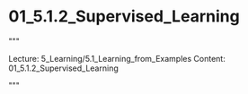 # 01_5.1.2_Supervised_Learning

"""

Lecture: 5_Learning/5.1_Learning_from_Examples
Content: 01_5.1.2_Supervised_Learning

"""

